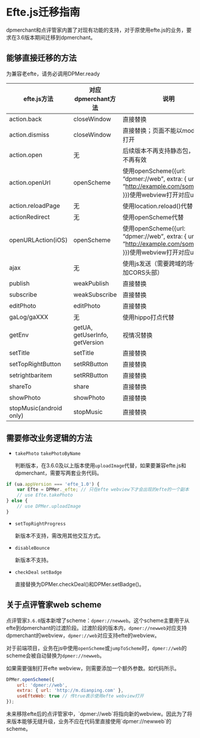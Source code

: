 # Efte.js迁移指南

dpmerchant和点评管家内置了对现有功能的支持，对于原使用efte.js的业务，要求在3.6版本期间迁移到dpmerchant。

## 能够直接迁移的方法

<aside class="warning">为兼容老efte，请务必调用DPMer.ready</aside>

| efte.js方法          | 对应dpmerchant方法              | 说明                                                                                                 | 
|---------------------|--------------------------------|-------------------------------| 
| action.back         | closeWindow                    | 直接替换                                                                                               | 
| action.dismiss      | closeWindow                    | 直接替换；页面不能以modal模式打开                                                                                | 
| action.open         | 无                              | 后续版本不再支持静态包，此方法不再有效                                                                                | 
| action.openUrl      | openScheme                     | 使用openScheme({url: “dpmer://web”, extra: { url: “http://example.com/some/path” }})使用webview打开对应url | 
| action.reloadPage   | 无                              | 使用location.reload()代替                                                                              | 
| actionRedirect      | 无                              | 使用openScheme代替                                                                                     | 
| openURLAction(iOS)  | openScheme                     | 使用openScheme({url: “dpmer://web”, extra: { url: “http://example.com/some/path” }})使用webview打开对应url 
| ajax                | 无                              | 使用js发送（需要跨域的场合需添加CORS头部）                                                                                             | 
| publish             | weakPublish                    | 直接替换                                                                                             | 
| subscribe           | weakSubscribe                  | 直接替换                                                                                             | 
| editPhoto           | editPhoto                      | 直接替换                                                                                               | 
| gaLog/gaXXX         | 无                              | 使用hippo打点代替                                                                                        | 
| getEnv              | getUA, getUserInfo, getVersion | 视情况替换                                                                                              | 
| setTitle            | setTitle                       | 直接替换                                                                                               | 
| setTopRightButton   | setRRButton                    | 直接替换                                                                                            | 
| setrightbaritem     | setRRButton                    | 直接替换                                                                                            | 
| shareTo             | share                          | 直接替换                                                                                               | 
| showPhoto           | showPhoto                      | 直接替换                                                                                               |
| stopMusic(android only)           | stopMusic                      | 直接替换


## 需要修改业务逻辑的方法

* `takePhoto` `takePhotoByName`

    判断版本，在3.6.0及以上版本使用`uploadImage`代替，如果要兼容efte.js和dpmerchant，需要写两套业务代码。
    
```javascript
if (ua.appVersion === 'efte_1.0') {
	var Efte = DPMer._efte;	// 只在efte webview下才会出现的efte的一个副本
	// use Efte.takePhoto
} else {
	// use DPMer.uploadImage
}
```
  
* `setTopRightProgress`

    新版本不支持，需改用其他交互方式。
    
* `disableBounce`

	新版本不支持。

* `checkDeal` `setBadge`
	
	直接替换为DPMer.checkDeal()和DPMer.setBadge()。

## 关于点评管家web scheme

点评管家`3.6.0`版本新增了scheme：`dpmer://newweb`。这个scheme主要用于从efte到dpmerchant的过渡阶段。过渡阶段的版本内，`dpmer://newweb`对应支持dpmerchant的webview，`dpmer://web`对应支持efte的webview。

对于前端项目，业务在js中使用`openScheme`或`jumpToScheme`时，`dpmer://web`的scheme会被自动替换为`dpmer://newweb`。

如果需要强制打开efte webview，则需要添加一个额外参数。如代码所示。

```javascript
DPMer.openScheme({
	url: 'dpmer://web',
	extra: { url: 'http://m.dianping.com' },
	useEfteWeb: true // 传true表示使用efte webview打开
});
```

<aside class="warning">
未来移除efte后的点评管家中，`dpmer://web`将指向新的webview。因此为了将来版本能够无缝升级，业务不应在代码里直接使用`dpmer://newweb`的scheme。
</aside>